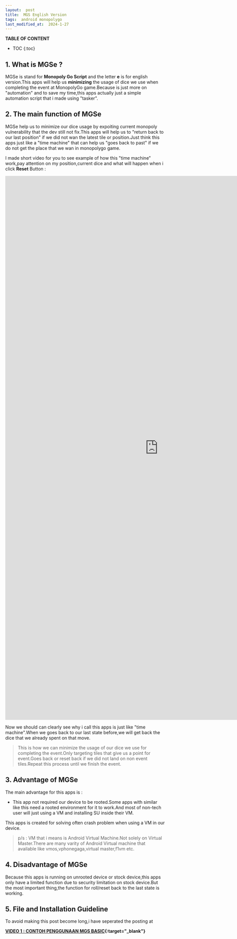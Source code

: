 ```yaml
---
layout:  post
title:  MGS English Version
tags:  android monopolygo
last_modified_at:  2024-1-27
---
```


**TABLE OF CONTENT**
* TOC
{:toc}

## 1. What is MGSe ?
MGSe is stand for **Monopoly Go Script** and the letter **e** is for english version.This apps will help us **minimizing** the usage of dice we use when completing the event at MonopolyGo game.Because is just more on "automation" and to save my time,this apps actually just a simple automation script that i made using "tasker".

## 2. The main function of MGSe
MGSe help us to minimize our dice usage by expoiting current monopoly vulnerability that the dev still not fix.This apps will help us to "return back to our last position" if we did not wan the latest tile or position.Just think this apps just like a "time machine" that can help us "goes back to past" if we do not get the place that we wan in monopolygo game.

I made short video for you to see example of how this "time machine" work,pay attention on my position,current dice and what will happen when i click **Reset** Button :

<div class="embed-container"><iframe width="963" height="1712" src="https://www.youtube.com/embed/mOjlXIOrlNg" title="Example usage for MGSe 1" frameborder="0" allow="accelerometer; autoplay; clipboard-write; encrypted-media; gyroscope; picture-in-picture; web-share" allowfullscreen></iframe></div>

Now we should can clearly see why i call this apps is just like "time machine".When we goes back to our last state before,we will get back the dice that we already spent on that move.

> This is how we can minimize the usage of our dice we use for completing the event.Only targeting tiles that give us a point for event.Goes back or reset back if we did not land on non event tiles.Repeat this process until we finish the event.

## 3. Advantage of MGSe
The main advantage for this apps is : 
- This app not required our device to be rooted.Some apps with similar like this need a rooted environment for it to work.And most of non-tech user will just using a VM and installing SU inside their VM.

This apps is created for solving often crash problem when using a VM in our device.

> p/s : VM that i means is Android Virtual Machine.Not solely on Virtual Master.There are many varity of Android Virtual machine that available like vmos,vphonegaga,virtual master,f1vm etc.

## 4. Disadvantage of MGSe
Because this apps is running on unrooted device or stock device,this apps only have a limited function due to security limitation on stock device.But the most important thing,the function for roll/reset back to the last state is working.

## 5. File and Installation Guideline
To avoid making this post become long,i have seperated the posting at 

**[VIDEO 1 : CONTOH PENGGUNAAN MGS BASIC](https://t.me/c/2117155274/20){:target="_blank"}**

